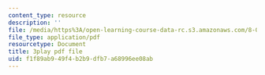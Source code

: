 ```yaml
---
content_type: resource
description: ''
file: /media/https%3A/open-learning-course-data-rc.s3.amazonaws.com/8-01sc-classical-mechanics-fall-2016/f1f89ab949f4b2b9dfb7a68996ee08ab_oRzzwpZ0ei4.pdf
file_type: application/pdf
resourcetype: Document
title: 3play pdf file
uid: f1f89ab9-49f4-b2b9-dfb7-a68996ee08ab
---
```

